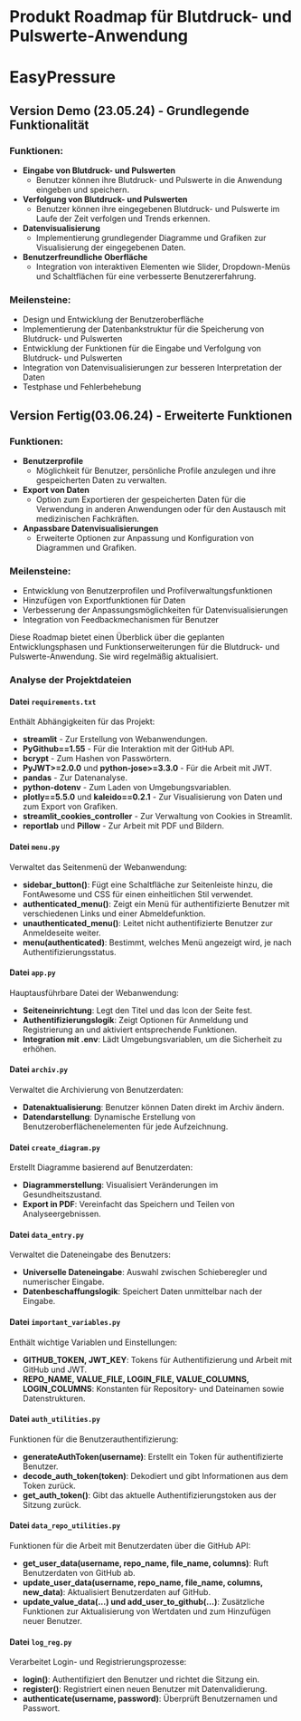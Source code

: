 # Produkt Roadmap für Blutdruck- und Pulswerte-Anwendung

# EasyPressure

## Version Demo (23.05.24) - Grundlegende Funktionalität

### Funktionen:
- **Eingabe von Blutdruck- und Pulswerten**
  - Benutzer können ihre Blutdruck- und Pulswerte in die Anwendung eingeben und speichern.
- **Verfolgung von Blutdruck- und Pulswerten**
  - Benutzer können ihre eingegebenen Blutdruck- und Pulswerte im Laufe der Zeit verfolgen und Trends erkennen.
- **Datenvisualisierung**
  - Implementierung grundlegender Diagramme und Grafiken zur Visualisierung der eingegebenen Daten.
- **Benutzerfreundliche Oberfläche**
  - Integration von interaktiven Elementen wie Slider, Dropdown-Menüs und Schaltflächen für eine verbesserte Benutzererfahrung.

### Meilensteine:
- Design und Entwicklung der Benutzeroberfläche 
- Implementierung der Datenbankstruktur für die Speicherung von Blutdruck- und Pulswerten
- Entwicklung der Funktionen für die Eingabe und Verfolgung von Blutdruck- und Pulswerten
- Integration von Datenvisualisierungen zur besseren Interpretation der Daten 
- Testphase und Fehlerbehebung 

## Version Fertig(03.06.24) - Erweiterte Funktionen 

### Funktionen:
- **Benutzerprofile**
  - Möglichkeit für Benutzer, persönliche Profile anzulegen und ihre gespeicherten Daten zu verwalten.
- **Export von Daten**
  - Option zum Exportieren der gespeicherten Daten für die Verwendung in anderen Anwendungen oder für den Austausch mit medizinischen Fachkräften.
- **Anpassbare Datenvisualisierungen**
  - Erweiterte Optionen zur Anpassung und Konfiguration von Diagrammen und Grafiken.

### Meilensteine:
- Entwicklung von Benutzerprofilen und Profilverwaltungsfunktionen  
- Hinzufügen von Exportfunktionen für Daten 
- Verbesserung der Anpassungsmöglichkeiten für Datenvisualisierungen 
- Integration von Feedbackmechanismen für Benutzer 


Diese Roadmap bietet einen Überblick über die geplanten Entwicklungsphasen und Funktionserweiterungen für die Blutdruck- und Pulswerte-Anwendung. Sie wird regelmäßig aktualisiert.

### Analyse der Projektdateien

#### Datei `requirements.txt`
Enthält Abhängigkeiten für das Projekt:
- **streamlit** - Zur Erstellung von Webanwendungen.
- **PyGithub==1.55** - Für die Interaktion mit der GitHub API.
- **bcrypt** - Zum Hashen von Passwörtern.
- **PyJWT>=2.0.0** und **python-jose>=3.3.0** - Für die Arbeit mit JWT.
- **pandas** - Zur Datenanalyse.
- **python-dotenv** - Zum Laden von Umgebungsvariablen.
- **plotly==5.5.0** und **kaleido==0.2.1** - Zur Visualisierung von Daten und zum Export von Grafiken.
- **streamlit_cookies_controller** - Zur Verwaltung von Cookies in Streamlit.
- **reportlab** und **Pillow** - Zur Arbeit mit PDF und Bildern.

#### Datei `menu.py`
Verwaltet das Seitenmenü der Webanwendung:
- **sidebar_button()**: Fügt eine Schaltfläche zur Seitenleiste hinzu, die FontAwesome und CSS für einen einheitlichen Stil verwendet.
- **authenticated_menu()**: Zeigt ein Menü für authentifizierte Benutzer mit verschiedenen Links und einer Abmeldefunktion.
- **unauthenticated_menu()**: Leitet nicht authentifizierte Benutzer zur Anmeldeseite weiter.
- **menu(authenticated)**: Bestimmt, welches Menü angezeigt wird, je nach Authentifizierungsstatus.

#### Datei `app.py`
Hauptausführbare Datei der Webanwendung:
- **Seiteneinrichtung**: Legt den Titel und das Icon der Seite fest.
- **Authentifizierungslogik**: Zeigt Optionen für Anmeldung und Registrierung an und aktiviert entsprechende Funktionen.
- **Integration mit .env**: Lädt Umgebungsvariablen, um die Sicherheit zu erhöhen.

#### Datei `archiv.py`
Verwaltet die Archivierung von Benutzerdaten:
- **Datenaktualisierung**: Benutzer können Daten direkt im Archiv ändern.
- **Datendarstellung**: Dynamische Erstellung von Benutzeroberflächenelementen für jede Aufzeichnung.

#### Datei `create_diagram.py`
Erstellt Diagramme basierend auf Benutzerdaten:
- **Diagrammerstellung**: Visualisiert Veränderungen im Gesundheitszustand.
- **Export in PDF**: Vereinfacht das Speichern und Teilen von Analyseergebnissen.

#### Datei `data_entry.py`
Verwaltet die Dateneingabe des Benutzers:
- **Universelle Dateneingabe**: Auswahl zwischen Schieberegler und numerischer Eingabe.
- **Datenbeschaffungslogik**: Speichert Daten unmittelbar nach der Eingabe.

#### Datei `important_variables.py`
Enthält wichtige Variablen und Einstellungen:
- **GITHUB_TOKEN, JWT_KEY**: Tokens für Authentifizierung und Arbeit mit GitHub und JWT.
- **REPO_NAME, VALUE_FILE, LOGIN_FILE, VALUE_COLUMNS, LOGIN_COLUMNS**: Konstanten für Repository- und Dateinamen sowie Datenstrukturen.

#### Datei `auth_utilities.py`
Funktionen für die Benutzerauthentifizierung:
- **generateAuthToken(username)**: Erstellt ein Token für authentifizierte Benutzer.
- **decode_auth_token(token)**: Dekodiert und gibt Informationen aus dem Token zurück.
- **get_auth_token()**: Gibt das aktuelle Authentifizierungstoken aus der Sitzung zurück.

#### Datei `data_repo_utilities.py`
Funktionen für die Arbeit mit Benutzerdaten über die GitHub API:
- **get_user_data(username, repo_name, file_name, columns)**: Ruft Benutzerdaten von GitHub ab.
- **update_user_data(username, repo_name, file_name, columns, new_data)**: Aktualisiert Benutzerdaten auf GitHub.
- **update_value_data(...) und add_user_to_github(...)**: Zusätzliche Funktionen zur Aktualisierung von Wertdaten und zum Hinzufügen neuer Benutzer.

#### Datei `log_reg.py`
Verarbeitet Login- und Registrierungsprozesse:
- **login()**: Authentifiziert den Benutzer und richtet die Sitzung ein.
- **register()**: Registriert einen neuen Benutzer mit Datenvalidierung.
- **authenticate(username, password)**: Überprüft Benutzernamen und Passwort.